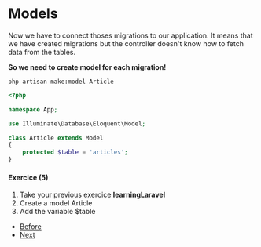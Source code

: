 # Models

Now we have to connect thoses migrations to our application. It means that we have created migrations but the controller doesn't know how to fetch data from the tables.

**So we need to create model for each migration!**

`php artisan make:model Article`


```php 
<?php

namespace App;

use Illuminate\Database\Eloquent\Model;

class Article extends Model
{
    protected $table = 'articles';
}

```

#### Exercice (5)

1. Take your previous exercice **learningLaravel**
2. Create a model Article
3. Add the variable $table

- [Before](/02.TheBasics/e.migrations.md)
- [Next]()